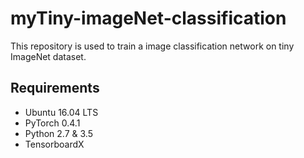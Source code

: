 # myTiny-imageNet-classification
This repository is used to train a image classification network on tiny ImageNet dataset.

## Requirements
* Ubuntu 16.04 LTS
* PyTorch 0.4.1
* Python 2.7 & 3.5
* TensorboardX
